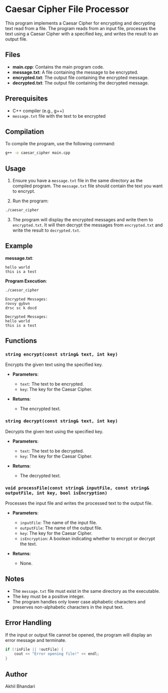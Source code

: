 
# Caesar Cipher File Processor

This program implements a Caesar Cipher for encrypting and decrypting text read from a file. The program reads from an input file, processes the text using a Caesar Cipher with a specified key, and writes the result to an output file.

## Files

- **main.cpp**: Contains the main program code.
- **message.txt**: A file containing the message to be encrypted.
- **encrypted.txt**: The output file containing the encrypted message.
- **decrypted.txt**: The output file containing the decrypted message.

## Prerequisites

- C++ compiler (e.g., g++)
- `message.txt` file with the text to be encrypted

## Compilation

To compile the program, use the following command:

```bash
g++ -o caesar_cipher main.cpp
```

## Usage

1. Ensure you have a `message.txt` file in the same directory as the compiled program. The `message.txt` file should contain the text you want to encrypt.

2. Run the program:

```bash
./caesar_cipher
```

3. The program will display the encrypted messages and write them to `encrypted.txt`. It will then decrypt the messages from `encrypted.txt` and write the result to `decrypted.txt`.

## Example

**message.txt**:
```
hello world
this is a test
```

**Program Execution**:
```bash
./caesar_cipher
```
```
Encrypted Messages:
rovvy gybvn
drsc sc k docd

Decrypted Messages:
hello world
this is a test
```

## Functions

### `string encrypt(const string& text, int key)`

Encrypts the given text using the specified key.

- **Parameters**:
  - `text`: The text to be encrypted.
  - `key`: The key for the Caesar Cipher.
  
- **Returns**:
  - The encrypted text.

### `string decrypt(const string& text, int key)`

Decrypts the given text using the specified key.

- **Parameters**:
  - `text`: The text to be decrypted.
  - `key`: The key for the Caesar Cipher.
  
- **Returns**:
  - The decrypted text.

### `void processFile(const string& inputFile, const string& outputFile, int key, bool isEncryption)`

Processes the input file and writes the processed text to the output file.

- **Parameters**:
  - `inputFile`: The name of the input file.
  - `outputFile`: The name of the output file.
  - `key`: The key for the Caesar Cipher.
  - `isEncryption`: A boolean indicating whether to encrypt or decrypt the text.
  
- **Returns**:
  - None.

## Notes

- The `message.txt` file must exist in the same directory as the executable.
- The key must be a positive integer.
- The program handles only lower case alphabetic characters and preserves non-alphabetic characters in the input text.

## Error Handling

If the input or output file cannot be opened, the program will display an error message and terminate.

```cpp
if (!inFile || !outFile) {
    cout << "Error opening file!" << endl;
}
```

## Author

Akhil Bhandari
